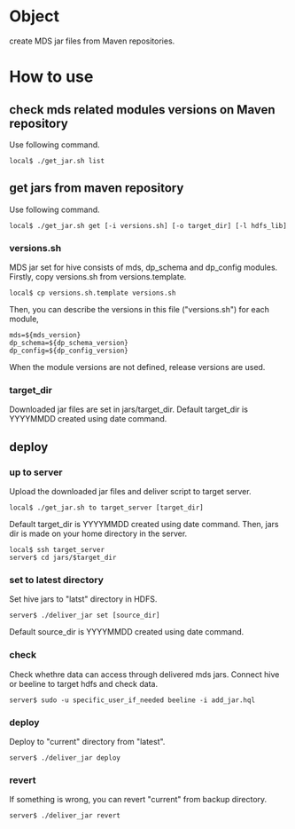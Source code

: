 <!---
  Licensed under the Apache License, Version 2.0 (the "License");
  you may not use this file except in compliance with the License.
  You may obtain a copy of the License at

   http://www.apache.org/licenses/LICENSE-2.0

  Unless required by applicable law or agreed to in writing, software
  distributed under the License is distributed on an "AS IS" BASIS,
  WITHOUT WARRANTIES OR CONDITIONS OF ANY KIND, either express or implied.
  See the License for the specific language governing permissions and
  limitations under the License. See accompanying LICENSE file.
-->

# Object
create MDS jar files from Maven repositories.

# How to use
## check mds related modules versions on Maven repository
Use following command.

    local$ ./get_jar.sh list

## get jars from maven repository
Use following command.

    local$ ./get_jar.sh get [-i versions.sh] [-o target_dir] [-l hdfs_lib]

### versions.sh
MDS jar set for hive consists of mds, dp\_schema and dp\_config modules.
Firstly, copy versions.sh from versions.template.

    local$ cp versions.sh.template versions.sh

Then, you can describe the versions in this file ("versions.sh") for each module,

    mds=${mds_version}
    dp_schema=${dp_schema_version}
    dp_config=${dp_config_version}

When the module versions are not defined, release versions are used.

### target\_dir
Downloaded jar files are set in jars/target\_dir.
Default target\_dir is YYYYMMDD created using date command.


## deploy
### up to server
Upload the downloaded jar files and deliver script to target server.

    local$ ./get_jar.sh to target_server [target_dir]

Default target\_dir is YYYYMMDD created using date command.
Then, jars dir is made on your home directory in the server.

    local$ ssh target_server
    server$ cd jars/$target_dir

### set to latest directory
Set hive jars to "latst" directory in HDFS.

    server$ ./deliver_jar set [source_dir]

Default source\_dir is YYYYMMDD created using date command.

### check
Check whethre data can access through delivered mds jars.
Connect hive or beeline to target hdfs and check data.

    server$ sudo -u specific_user_if_needed beeline -i add_jar.hql

### deploy
Deploy to "current" directory from "latest".

    server$ ./deliver_jar deploy

### revert
If something is wrong, you can revert "current" from backup directory.

    server$ ./deliver_jar revert

